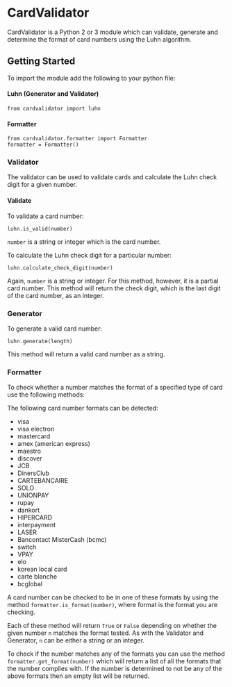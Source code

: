 # CardValidator

CardValidator is a Python 2 or 3 module which can validate, generate and determine the format of  card numbers using the Luhn algorithm.

## Getting Started

To import the module add the following to your python file:

#### Luhn (Generator and Validator)
    from cardvalidator import luhn
#### Formatter
    from cardvalidator.formatter import Formatter
    formatter = Formatter()

### Validator
The validator can be used to validate  cards and calculate the Luhn check digit for a given number.

#### Validate
To validate a  card number:

    luhn.is_valid(number)

`number` is a string or integer which is the  card number.

To calculate the Luhn check digit for a particular number:

    luhn.calculate_check_digit(number)

Again, `number` is a string or integer. For this method, however, it is a partial  card number. This method will return the check digit, which is the last digit of the card number, as an integer.

### Generator
To generate a valid  card number:

    luhn.generate(length)

This method will return a valid  card number as a string.

### Formatter
To check whether a number matches the format of a specified type of  card use the following methods:

The following card number formats can be detected:

+ visa
+ visa electron
+ mastercard
+ amex (american express)
+ maestro
+ discover
+ JCB
+ DinersClub
+ CARTEBANCAIRE
+ SOLO
+ UNIONPAY
+ rupay
+ dankort
+ HIPERCARD
+ interpayment
+ LASER
+ Bancontact MisterCash (bcmc)
+ switch
+ VPAY
+ elo
+ korean local card
+ carte blanche
+ bcglobal

A card number can be checked to be in one of these formats by using the method `formatter.is_format(number)`, where format is the format you are checking.

Each of these method will return `True` or `False` depending on whether the given number
`n` matches the format tested. As with the Validator and Generator, `n` can be
either a string or an integer.

To check if the number matches any of the formats you can use the method `formatter.get_format(number)` which will return a list of all the formats that the number complies with. If the number is determined to not be any of the above formats then an empty list will be returned.
